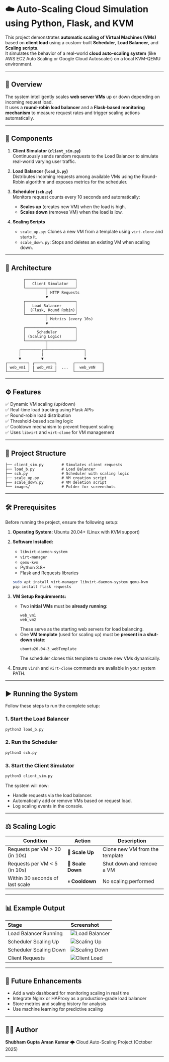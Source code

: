 # ☁️ Auto-Scaling Cloud Simulation using Python, Flask, and KVM

This project demonstrates **automatic scaling of Virtual Machines (VMs)** based on **client load** using a custom-built **Scheduler**, **Load Balancer**, and **Scaling scripts**.  
It simulates the behavior of a real-world **cloud auto-scaling system** (like AWS EC2 Auto Scaling or Google Cloud Autoscaler) on a local KVM-QEMU environment.

---

## 🚀 Overview

The system intelligently scales **web server VMs** up or down depending on incoming request load.  
It uses a **round-robin load balancer** and a **Flask-based monitoring mechanism** to measure request rates and trigger scaling actions automatically.

---

## 🧩 Components

1. **Client Simulator (`client_sim.py`)**  
   Continuously sends random requests to the Load Balancer to simulate real-world varying user traffic.

2. **Load Balancer (`load_b.py`)**  
   Distributes incoming requests among available VMs using the Round-Robin algorithm and exposes metrics for the scheduler.

3. **Scheduler (`sch.py`)**  
   Monitors request counts every 10 seconds and automatically:
   - **Scales up** (creates new VM) when the load is high.
   - **Scales down** (removes VM) when the load is low.

4. **Scaling Scripts**
   - `scale_up.py`: Clones a new VM from a template using `virt-clone` and starts it.
   - `scale_down.py`: Stops and deletes an existing VM when scaling down.

---

## 🧱 Architecture

```text
        ┌──────────────────────┐
        │   Client Simulator   │
        └─────────┬────────────┘
                  │ HTTP Requests
                  ▼
        ┌──────────────────────┐
        │   Load Balancer      │
        │  (Flask, Round Robin)│
        └─────────┬────────────┘
                  │ Metrics (every 10s)
                  ▼
        ┌──────────────────────┐
        │     Scheduler        │
        │ (Scaling Logic)      │
        └─────────┬────────────┘
                  │
      ┌─────────┌─┴────────────────┐
      │         |                  │
      ▼         ▼                  ▼
┌─────────┐ ┌─────────┐       ┌────────────┐
│ web_vm1 │ | web_vm2 |  ...  │  web_vmN   │
└─────────┘ └─────────┘       └────────────┘
```

---

## ⚙️ Features

✅ Dynamic VM scaling (up/down)  
✅ Real-time load tracking using Flask APIs  
✅ Round-robin load distribution  
✅ Threshold-based scaling logic  
✅ Cooldown mechanism to prevent frequent scaling  
✅ Uses `libvirt` and `virt-clone` for VM management  

---

## 📁 Project Structure

```
├── client_sim.py        # Simulates client requests
├── load_b.py            # Load Balancer
├── sch.py               # Scheduler with scaling logic
├── scale_up.py          # VM creation script
├── scale_down.py        # VM deletion script
└── images/              # Folder for screenshots
```

---

## 🛠️ Prerequisites

Before running the project, ensure the following setup:

1. **Operating System:** Ubuntu 20.04+ (Linux with KVM support)
2. **Software Installed:**
   - `libvirt-daemon-system`
   - `virt-manager`
   - `qemu-kvm`
   - Python 3.8+
   - Flask and Requests libraries

   ```bash
   sudo apt install virt-manager libvirt-daemon-system qemu-kvm
   pip install flask requests
   ```

3. **VM Setup Requirements:**
   - Two **initial VMs** must be **already running**:
     ```
     web_vm1
     web_vm2
     ```
     These serve as the starting web servers for load balancing.
   - One **VM template** (used for scaling up) must be **present in a shut-down state**:
     ```
     ubuntu20.04-3_webTemplate
     ```
     The scheduler clones this template to create new VMs dynamically.

4. Ensure `virsh` and `virt-clone` commands are available in your system PATH.

---

## ▶️ Running the System

Follow these steps to run the complete setup:

### 1. Start the Load Balancer
```bash
python3 load_b.py
```

### 2. Run the Scheduler
```bash
python3 sch.py
```

### 3. Start the Client Simulator
```bash
python3 client_sim.py
```

The system will now:
- Handle requests via the load balancer.
- Automatically add or remove VMs based on request load.
- Log scaling events in the console.

---

## ⚖️ Scaling Logic

| Condition                       | Action            | Description                    |
|---------------------------------|-------------------|--------------------------------|
| Requests per VM > 20 (in 10s)   | 🔼 **Scale Up**   | Clone new VM from the template |
| Requests per VM < 5 (in 10s)    | 🔽 **Scale Down** | Shut down and remove a VM      |
| Within 30 seconds of last scale | ⏸ **Cooldown**   | No scaling performed           |

---

## 📊 Example Output

| Stage | Screenshot |
|:------|:------------|
| Load Balancer Running | ![Load Balancer](images/load_balancer.png) |
| Scheduler Scaling Up | ![Scaling Up](images/scaling_up.png) |
| Scheduler Scaling Down | ![Scaling Down](images/scaling_down.png) |
| Client Requests | ![Client Load](images/client_requests.png) |

---

## 🧠 Future Enhancements

- Add a web dashboard for monitoring scaling in real time  
- Integrate Nginx or HAProxy as a production-grade load balancer  
- Store metrics and scaling history for analysis  
- Use machine learning for predictive scaling  

---

## 👨‍💻 Author

**Shubham Gupta** 
**Aman Kumar** 
🌩️ Cloud Auto-Scaling Project (October 2025)

---
